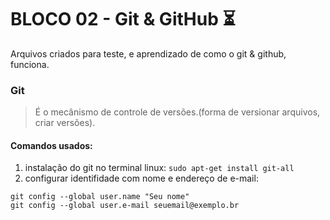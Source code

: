 # BLOCO 02 - Git & GitHub :hourglass_flowing_sand:
Arquivos criados para teste, e aprendizado de como o git & github, funciona.

### Git

> É o mecânismo de controle de versões.(forma de versionar arquivos, criar versões).

#### Comandos usados:

1. instalação do git no terminal linux: `sudo apt-get install git-all`
2. configurar identifidade com nome e endereço de e-mail:
```
git config --global user.name "Seu nome"
git config --global user.e-mail seuemail@exemplo.br
```

